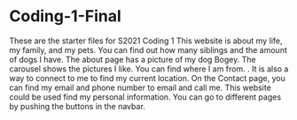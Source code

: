# Coding-1-Final
 These are the starter files for S2021 Coding 1
This website is about my life, my family, and my pets. You can find out how many siblings and the amount of dogs I have. The about page has a picture of my dog Bogey. The carousel shows the pictures I like. You can find where I am from. . It is also a way to connect to me to find my current location. On the Contact page, you can find my email and phone number to email and call me. This website could be used find my personal information. You can go to different pages by pushing the buttons in the navbar.   

 